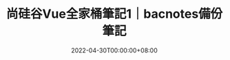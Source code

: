 ---
title: 尚硅谷Vue全家桶筆記1｜bacnotes備份筆記
description: 課程包含vue基礎、vue-cli、vue-router、vuex、element-ui、vue3
date: 2022-04-30T00:00:00+08:00
draft: true
slug: advanced-javascript-dom
image: pexels-na-urchin-2377173.jpg
tags:
  - Vue
---